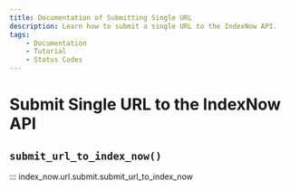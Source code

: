 ```yaml
---
title: Documentation of Submitting Single URL
description: Learn how to submit a single URL to the IndexNow API.
tags:
    - Documentation
    - Tutorial
    - Status Codes
---
```



# Submit Single URL to the IndexNow API
## `submit_url_to_index_now()`

::: index_now.url.submit.submit_url_to_index_now
